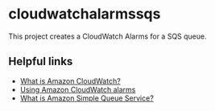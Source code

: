 # cloudwatchalarmssqs

This project creates a CloudWatch Alarms for a SQS queue.

## Helpful links

- [What is Amazon CloudWatch?][1]
- [Using Amazon CloudWatch alarms][2]
- [What is Amazon Simple Queue Service?][3]

[1]: https://docs.aws.amazon.com/AmazonCloudWatch/latest/monitoring/WhatIsCloudWatch.html
[2]: https://docs.aws.amazon.com/AmazonCloudWatch/latest/monitoring/AlarmThatSendsEmail.html
[3]: https://docs.aws.amazon.com/AWSSimpleQueueService/latest/SQSDeveloperGuide/welcome.html